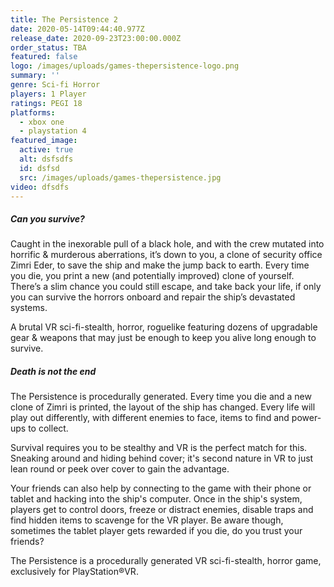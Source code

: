 ```yaml
---
title: The Persistence 2
date: 2020-05-14T09:44:40.977Z
release_date: 2020-09-23T23:00:00.000Z
order_status: TBA
featured: false
logo: /images/uploads/games-thepersistence-logo.png
summary: ''
genre: Sci-fi Horror
players: 1 Player
ratings: PEGI 18
platforms:
  - xbox one
  - playstation 4
featured_image:
  active: true
  alt: dsfsdfs
  id: dsfsd
  src: /images/uploads/games-thepersistence.jpg
video: dfsdfs
---
```

##### Can you survive?

Caught in the inexorable pull of a black hole, and with the crew mutated into horrific & murderous aberrations, it’s down to you, a clone of security office Zimri Eder, to save the ship and make the jump back to earth. Every time you die, you print a new (and potentially improved) clone of yourself. There’s a slim chance you could still escape, and take back your life, if only you can survive the horrors onboard and repair the ship’s devastated systems.

A brutal VR sci-fi-stealth, horror, roguelike featuring dozens of upgradable gear & weapons that may just be enough to keep you alive long enough to survive.

##### Death is not the end

The Persistence is procedurally generated. Every time you die and a new clone of Zimri is printed, the layout of the ship has changed. Every life will play out differently, with different enemies to face, items to find and power-ups to collect.

Survival requires you to be stealthy and VR is the perfect match for this. Sneaking around and hiding behind cover; it's second nature in VR to just lean round or peek over cover to gain the advantage.

Your friends can also help by connecting to the game with their phone or tablet and hacking into the ship's computer. Once in the ship's system, players get to control doors, freeze or distract enemies, disable traps and find hidden items to scavenge for the VR player. Be aware though, sometimes the tablet player gets rewarded if you die, do you trust your friends?

The Persistence is a procedurally generated VR sci-fi-stealth, horror game, exclusively for PlayStation®VR.
